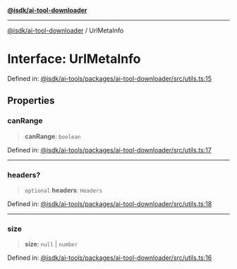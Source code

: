 [**@isdk/ai-tool-downloader**](../README.md)

***

[@isdk/ai-tool-downloader](../globals.md) / UrlMetaInfo

# Interface: UrlMetaInfo

Defined in: [@isdk/ai-tools/packages/ai-tool-downloader/src/utils.ts:15](https://github.com/isdk/ai-tool-download.js/blob/bb7b97dd280c83d13cc627a69cac9a861e3cf016/src/utils.ts#L15)

## Properties

### canRange

> **canRange**: `boolean`

Defined in: [@isdk/ai-tools/packages/ai-tool-downloader/src/utils.ts:17](https://github.com/isdk/ai-tool-download.js/blob/bb7b97dd280c83d13cc627a69cac9a861e3cf016/src/utils.ts#L17)

***

### headers?

> `optional` **headers**: `Headers`

Defined in: [@isdk/ai-tools/packages/ai-tool-downloader/src/utils.ts:18](https://github.com/isdk/ai-tool-download.js/blob/bb7b97dd280c83d13cc627a69cac9a861e3cf016/src/utils.ts#L18)

***

### size

> **size**: `null` \| `number`

Defined in: [@isdk/ai-tools/packages/ai-tool-downloader/src/utils.ts:16](https://github.com/isdk/ai-tool-download.js/blob/bb7b97dd280c83d13cc627a69cac9a861e3cf016/src/utils.ts#L16)
